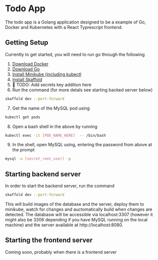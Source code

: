 # Todo App
The todo app is a Golang application designed to be a example of Go, Docker and Kubernetes with a React Typrescript frontend.

## Getting Setup
Currently to get started, you will need to run go through the following
1. [Download Docker](https://docs.docker.com/v17.12/install/)
2. [Download Go](https://golang.org/doc/install)
3. [Install Minikube (including kubectl](https://kubernetes.io/docs/tasks/tools/install-minikube/)
4. [Install Skaffold](https://skaffold.dev/docs/quickstart/)
5. :construction: TODO: Add secrets key addition here
6. Run the command (for more detals see starting backed server below)
```bash
skaffold dev --port-forward
```
7. Get the name of the MySQL pod using 
```bash
kubectl get pods
```
8. Open a bash shell in the above by running
```bash
kubectl exec -it [POD_NAME_HERE]  -- /bin/bash
```
9. In the shell, open MySQL using, entering the password from above at the prompt
```bash
mysql -u [secret_root_user] -p
``` 

## Starting backend server
In order to start the backend server, run the command
```bash
skaffold dev --port-forward
```
This will build images of the database and the server, deploy them to minikube, watch for changes and auctomatically build when changes are detected. The databasw will be accessible via localhost:3307 (however it might also be 3306 depending if you have MySQL running on the local machine) and the server available at http://localhost:8080.

## Starting the frontend server
Coming soon, probably when there is a frontend server
